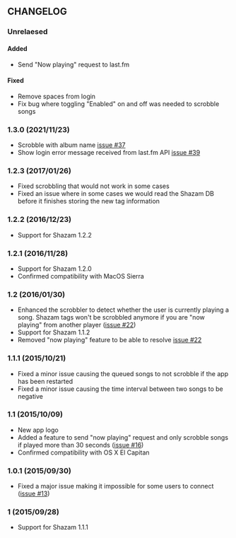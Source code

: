 ## CHANGELOG

### Unrelaesed

#### Added
- Send "Now playing" request to last.fm

#### Fixed
- Remove spaces from login
- Fix bug where toggling "Enabled" on and off was needed to scrobble songs

### 1.3.0 (2021/11/23)

- Scrobble with album name [issue #37](https://github.com/ShazamScrobbler/shazamscrobbler-macos/issues/37)
- Show login error message received from last.fm API [issue #39](https://github.com/ShazamScrobbler/shazamscrobbler-macos/issues/39)

### 1.2.3 (2017/01/26)
- Fixed scrobbling that would not work in some cases
- Fixed an issue where in some cases we would read the Shazam DB before it finishes storing the new tag information

### 1.2.2 (2016/12/23)
- Support for Shazam 1.2.2

### 1.2.1 (2016/11/28)
- Support for Shazam 1.2.0
- Confirmed compatibility with MacOS Sierra

### 1.2 (2016/01/30)

 - Enhanced the scrobbler to detect whether the user is currently playing a song. Shazam tags won't be scrobbled anymore if you are "now playing" from another player ([issue #22](https://github.com/stephanebruckert/ShazamScrobbler/issues/22))
 - Support for Shazam 1.1.2
 - Removed "now playing" feature to be able to resolve [issue #22](https://github.com/stephanebruckert/ShazamScrobbler/issues/22)

### 1.1.1 (2015/10/21)
 - Fixed a minor issue causing the queued songs to not scrobble if the app has been restarted
 - Fixed a minor issue causing the time interval between two songs to be negative

### 1.1 (2015/10/09)
 - New app logo
 - Added a feature to send "now playing" request and only scrobble songs if played more than 30 seconds ([issue #16](https://github.com/stephanebruckert/ShazamScrobbler/issues/16))
 - Confirmed compatibility with OS X El Capitan

### 1.0.1 (2015/09/30)
 - Fixed a major issue making it impossible for some users to connect ([issue #13](https://github.com/stephanebruckert/ShazamScrobbler/issues/13))

### 1 (2015/09/28)
 - Support for Shazam 1.1.1
